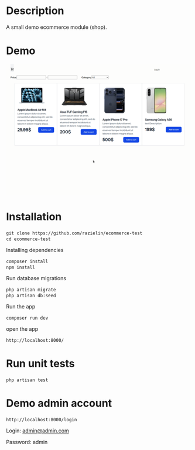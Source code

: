 # Description
A small demo ecommerce module (shop).

# Demo

![Demo](./docs/demo.gif)

# Installation

```shell
git clone https://github.com/razielin/ecommerce-test
cd ecommerce-test
```
Installing dependencies
```shell
composer install
npm install
```
Run database migrations
```shell
php artisan migrate
php artisan db:seed
```
Run the app
```shell
composer run dev
```
open the app
```
http://localhost:8000/
```

# Run unit tests
```shell
php artisan test
```
# Demo admin account
```shell
http://localhost:8000/login
```
Login: admin@admin.com

Password: admin

